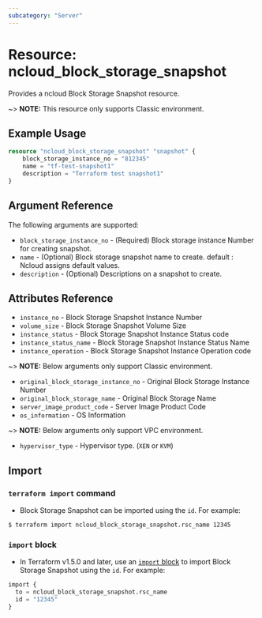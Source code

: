 ```yaml
---
subcategory: "Server"
---
```



# Resource: ncloud_block_storage_snapshot

Provides a ncloud Block Storage Snapshot resource.

~> **NOTE:** This resource only supports Classic environment.

## Example Usage

```terraform
resource "ncloud_block_storage_snapshot" "snapshot" {
	block_storage_instance_no = "812345"
	name = "tf-test-snapshot1"
	description = "Terraform test snapshot1"
}
```

## Argument Reference

The following arguments are supported:

* `block_storage_instance_no` - (Required) Block storage instance Number for creating snapshot.
* `name` - (Optional) Block storage snapshot name to create. default : Ncloud assigns default values.
* `description` - (Optional) Descriptions on a snapshot to create.

## Attributes Reference

* `instance_no` - Block Storage Snapshot Instance Number
* `volume_size` - Block Storage Snapshot Volume Size
* `instance_status` - Block Storage Snapshot Instance Status code
* `instance_status_name` - Block Storage Snapshot Instance Status Name
* `instance_operation` - Block Storage Snapshot Instance Operation code

~> **NOTE:** Below arguments only support Classic environment.

* `original_block_storage_instance_no` - Original Block Storage Instance Number
* `original_block_storage_name` - Original Block Storage Name
* `server_image_product_code` - Server Image Product Code
* `os_information` - OS Information

~> **NOTE:** Below arguments only support VPC environment.

* `hypervisor_type` - Hypervisor type. (`XEN` or `KVM`)


## Import

### `terraform import` command

* Block Storage Snapshot can be imported using the `id`. For example:

```console
$ terraform import ncloud_block_storage_snapshot.rsc_name 12345
```

### `import` block

* In Terraform v1.5.0 and later, use an [`import` block](https://developer.hashicorp.com/terraform/language/import) to import Block Storage Snapshot using the `id`. For example:

```terraform
import {
  to = ncloud_block_storage_snapshot.rsc_name
  id = "12345"
}
```
